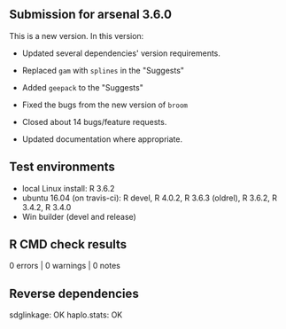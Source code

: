 ## Submission for arsenal 3.6.0

This is a new version. In this version:

* Updated several dependencies' version requirements.

* Replaced `gam` with `splines` in the "Suggests"

* Added `geepack` to the "Suggests"

* Fixed the bugs from the new version of `broom`

* Closed about 14 bugs/feature requests.

* Updated documentation where appropriate.

## Test environments

* local Linux install: R 3.6.2
* ubuntu 16.04 (on travis-ci): R devel, R 4.0.2, R 3.6.3 (oldrel), R 3.6.2, R 3.4.2, R 3.4.0
* Win builder (devel and release)

## R CMD check results

0 errors | 0 warnings | 0 notes

## Reverse dependencies

sdglinkage: OK
haplo.stats: OK
